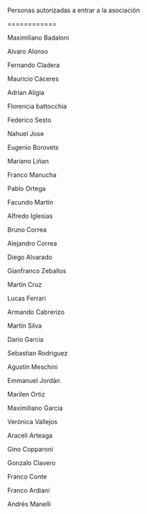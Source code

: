 Personas autorizadas a entrar a la asociación

============

Maximiliano Badaloni

Alvaro Alonso

Fernando Cladera

Mauricio Cáceres

Adrian Aligia

Florencia battocchia

Federico Sesto

Nahuel Jose

Eugenio Borovets

Mariano Liñan

Franco Manucha

Pablo Ortega

Facundo Martín

Alfredo Iglesias

Bruno Correa

Alejandro Correa

Diego Alvarado

Gianfranco Zeballos

Martín Cruz

Lucas Ferrari

Armando Cabrerizo

Martín Silva

Dario Garcia

Sebastian Rodriguez

Agustín Meschini

Emmanuel Jordán

Marilen Ortiz

Maximiliano Garcia

Verónica Vallejos

Araceli Arteaga

Gino Copparoni

Gonzalo Clavero

Franco Conte

Franco Ardiani

Andrés Manelli
